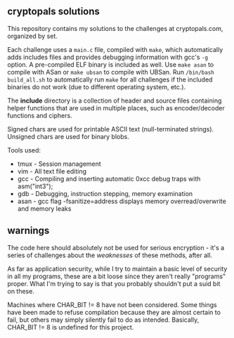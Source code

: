 ## cryptopals solutions

This repository contains my solutions to the challenges at cryptopals.com, organized by set.

Each challenge uses a `main.c` file, compiled with `make`, which automatically adds includes files and provides debugging information with gcc's `-g` option. A pre-compiled ELF binary is included as well. Use `make asan` to compile with ASan or `make ubsan` to compile with UBSan. Run `/bin/bash build_all.sh` to automatically run `make` for all challenges if the included binaries do not work (due to different operating system, etc.).

The **include** directory is a collection of header and source files containing helper functions that are used in multiple places, such as encoder/decoder functions and ciphers.

Signed chars are used for printable ASCII text (null-terminated strings). Unsigned chars are used for binary blobs.

Tools used:
* tmux - Session management
* vim - All text file editing
* gcc - Compiling and inserting automatic 0xcc debug traps with asm("int3");
* gdb - Debugging, instruction stepping, memory examination
* asan - gcc flag -fsanitize=address displays memory overread/overwrite and memory leaks

## warnings
The code here should absolutely not be used for serious encryption - it's a series of challenges about the *weaknesses* of these methods, after all.

As far as application security, while I try to maintain a basic level of security in all my programs, these are a bit loose since they aren't really "programs" proper. What I'm trying to say is that you probably shouldn't put a suid bit on these.

Machines where CHAR\_BIT != 8 have not been considered. Some things have been made to refuse compilation because they are almost certain to fail, but others may simply silently fail to do as intended. Basically, CHAR\_BIT != 8 is undefined for this project.

